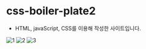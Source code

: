 # css-boiler-plate2
- HTML, javaScript, CSS를 이용해 작성한 사이트입니다.

![1](https://user-images.githubusercontent.com/54059795/121805186-0d40cf80-cc85-11eb-82bd-7ff7890e839a.PNG)
![2](https://user-images.githubusercontent.com/54059795/121805188-0f0a9300-cc85-11eb-8718-b934bd79f03e.PNG)
![3](https://user-images.githubusercontent.com/54059795/121805187-0f0a9300-cc85-11eb-8348-6cf641d17211.PNG)
